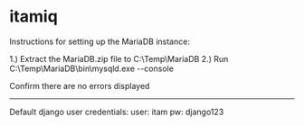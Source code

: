 # itamiq
Instructions for setting up the MariaDB instance:

1.) Extract the MariaDB.zip file to C:\Temp\MariaDB
2.) Run C:\Temp\MariaDB\bin\mysqld.exe --console

Confirm there are no errors displayed

-----

Default django user credentials:
user: itam
pw: django123
